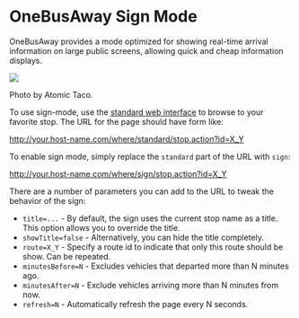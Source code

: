 # OneBusAway Sign Mode

OneBusAway provides a mode optimized for showing real-time arrival information on large public screens, allowing
quick and cheap information displays.

<a href="http://www.flickr.com/photos/atomictaco/6202909370/sizes/m/in/pool-624040@N24/"><img src="Sign.jpeg" /></a>

Photo by Atomic Taco.

To use sign-mode, use the [standard web interface](web.html) to browse to your favorite stop.  The URL for the page
should have form like:

http://your.host-name.com/where/standard/stop.action?id=X_Y

To enable sign mode, simply replace the `standard` part of the URL with `sign`:

http://your.host-name.com/where/sign/stop.action?id=X_Y

There are a number of parameters you can add to the URL to tweak the behavior of the sign:

* `title=...` - By default, the sign uses the current stop name as a title.  This option allows you to override the title.
* `showTitle=false` - Alternatively, you can hide the title completely.
* `route=X_Y` - Specify a route id to indicate that only this route should be show.  Can be repeated.
* `minutesBefore=N` - Excludes vehicles that departed more than N minutes ago. 
* `minutesAfter=N` - Exclude vehicles arriving more than N minutes from now.
* `refresh=N` - Automatically refresh the page every N seconds.